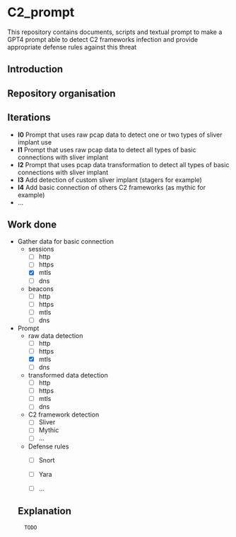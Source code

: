 # C2_prompt
This repository contains documents, scripts and textual prompt to make a GPT4 prompt able to detect C2 frameworks infection and provide appropriate defense rules against this threat


## Introduction

## Repository organisation

## Iterations
- **I0** Prompt that uses raw pcap data to detect one or two types of sliver implant use
- **I1** Prompt that uses raw pcap data to detect all types of basic connections with sliver implant
- **I2** Prompt that uses pcap data transformation to detect all types of basic connections with sliver implant
- **I3** Add detection of custom sliver implant (stagers for example)
- **I4** Add basic connection of others C2 frameworks (as mythic for example)
- ...


## Work done
- Gather data for basic connection
    - sessions
        - [ ] http
        - [ ] https
        - [x] mtls
        - [ ] dns
    - beacons 
        - [ ] http
        - [ ] https
        - [ ] mtls
        - [ ] dns
- Prompt
    - raw data detection
        - [ ] http
        - [ ] https
        - [x] mtls
        - [ ] dns
    - transformed data detection
        - [ ] http
        - [ ] https
        - [ ] mtls
        - [ ] dns
    - C2 framework detection
        - [ ] Sliver
        - [ ] Mythic
        - [ ] ...
    - Defense rules
        - [ ] Snort
        - [ ] Yara
        - [ ] ...


    ## Explanation
        TODO